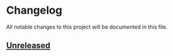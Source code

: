 # Changelog

All notable changes to this project will be documented in this file.

## [Unreleased]

[unreleased]: https://github.com/lotostudio/financial-api/tree/develop
